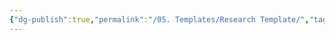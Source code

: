 ```yaml
---
{"dg-publish":true,"permalink":"/05. Templates/Research Template/","tags":["research","edithere"],"created":"2025-09-02T22:20:13.361-04:00","updated":"2025-09-02T22:23:06.489-04:00"}
---
```


